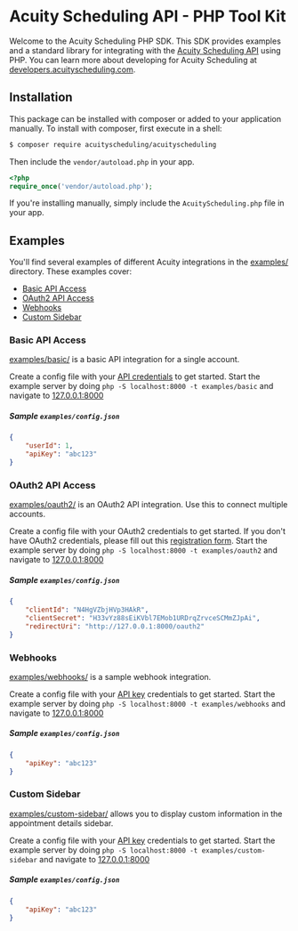 # Acuity Scheduling API - PHP Tool Kit

Welcome to the Acuity Scheduling PHP SDK.  This SDK provides examples and a standard library for integrating with the [Acuity Scheduling API](https://acuityscheduling.com/) using PHP.  You can learn more about developing for Acuity Scheduling at [developers.acuityscheduling.com](https://developers.acuityscheduling.com/).

## Installation

This package can be installed with composer or added to your application manually.  To install with composer, first execute in a shell:

```sh
$ composer require acuityscheduling/acuityscheduling
```

Then include the `vendor/autoload.php` in your app.

```php
<?php
require_once('vendor/autoload.php');
```

If you're installing manually, simply include the `AcuityScheduling.php` file in your app.

## Examples

You'll find several examples of different Acuity integrations in the [examples/](examples/) directory.  These examples cover:
* [Basic API Access](#basic-api-access)
* [OAuth2 API Access](#oauth2-api-access)
* [Webhooks](#webhooks)
* [Custom Sidebar](#custom-sidebar)

### Basic API Access

[examples/basic/](examples/basic) is a basic API integration for a single account.

Create a config file with your <a href="https://secure.acuityscheduling.com/app.php?key=api&action=settings" target="_blank">API credentials</a> to get started.
Start the example server by doing `php -S localhost:8000 -t examples/basic` and navigate to <a href="http://127.0.0.1:8000/" target="_blank">127.0.0.1:8000</a>

##### Sample `examples/config.json`
```json
{
	"userId": 1,
	"apiKey": "abc123"
}
```

### OAuth2 API Access

[examples/oauth2/](examples/oauth2) is an OAuth2 API integration.  Use this to connect multiple accounts.

Create a config file with your OAuth2 credentials to get started.  If you don't have OAuth2 credentials, please fill out this <a href="https://acuityscheduling.com/oauth2/register" target="_blank">registration form</a>.
Start the example server by doing `php -S localhost:8000 -t examples/oauth2` and navigate to <a href="http://127.0.0.1:8000/" target="_blank">127.0.0.1:8000</a>

##### Sample `examples/config.json`
```json
{
	"clientId": "N4HgVZbjHVp3HAkR",
	"clientSecret": "H33vYz88sEiKVbl7EMob1URDrqZrvceSCMmZJpAi",
	"redirectUri": "http://127.0.0.1:8000/oauth2"
}
```

### Webhooks

[examples/webhooks/](examples/webhooks) is a sample webhook integration.

Create a config file with your <a href="https://secure.acuityscheduling.com/app.php?key=api&action=settings" target="_blank">API key</a> credentials to get started.
Start the example server by doing `php -S localhost:8000 -t examples/webhooks` and navigate to <a href="http://127.0.0.1:8000/" target="_blank">127.0.0.1:8000</a>

##### Sample `examples/config.json`
```json
{
	"apiKey": "abc123"
}
```

### Custom Sidebar

[examples/custom-sidebar/](examples/custom-sidebar) allows you to display custom information in the appointment details sidebar.

Create a config file with your <a href="https://secure.acuityscheduling.com/app.php?key=api&action=settings" target="_blank">API key</a> credentials to get started.
Start the example server by doing `php -S localhost:8000 -t examples/custom-sidebar` and navigate to <a href="http://127.0.0.1:8000/" target="_blank">127.0.0.1:8000</a>

##### Sample `examples/config.json`
```json
{
	"apiKey": "abc123"
}
```
